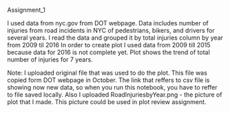 
Assignment_1

I used data from nyc.gov from DOT webpage. 
Data includes number of injuries from road incidents in NYC of pedestrians, bikers, and drivers for several years. 
I read the data and grouped it by total injuries column by year from 2009 til 2016
In order to create plot I used data from 2009 till 2015 because data for 2016 is not complete yet. 
Plot shows the trend of total number of injuries for 7 years.  

Note:
I uploaded original file that was used to do the plot. This file was copied form DOT webpage in October. The link that reffers to csv file is showing now new data, so when you run this notebook, you have to reffer to file saved locally. 
Also I uploaded RoadInjuriesbyYear.png - the picture of plot that I made. This picture could be used in plot review assignment.   
